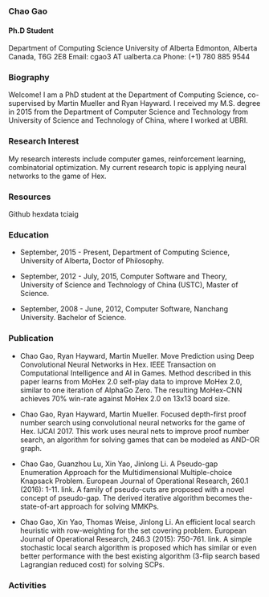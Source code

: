### Chao Gao 
#### Ph.D Student

Department of Computing Science
University of Alberta
Edmonton, Alberta
Canada, T6G 2E8
Email: cgao3 AT ualberta.ca
Phone: (+1) 780 885 9544

### Biography
 Welcome! I am a PhD student at the Department of Computing Science, co-supervised by Martin Mueller and Ryan Hayward. I received my M.S. degree in 2015 from the Department of Computer Science and Technology from University of Science and Technology of China, where I worked at UBRI.

### Research Interest 
 My research interests include computer games, reinforcement learning, combinatorial optimization. My current research topic is applying neural networks to the game of Hex. 

### Resources 
Github hexdata tciaig

### Education 

- September, 2015 - Present, Department of Computing Science, University of Alberta, Doctor of Philosophy.

- September, 2012 - July, 2015, Computer Software and Theory, University of Science and Technology of China (USTC), Master of Science.

- September, 2008 - June, 2012, Computer Software, Nanchang University. Bachelor of Science.

### Publication

- Chao Gao, Ryan Hayward, Martin Mueller. Move Prediction using Deep Convolutional Neural Networks in Hex. IEEE Transaction on Computational Intelligence and AI in Games. Method described in this paper learns from MoHex 2.0 self-play data to improve MoHex 2.0, similar to one iteration of AlphaGo Zero. The resulting MoHex-CNN achieves 70% win-rate against MoHex 2.0 on 13x13 board size.

- Chao Gao, Ryan Hayward, Martin Mueller. Focused depth-first proof number search using convolutional neural networks for the game of Hex. IJCAI 2017. This work uses neural nets to improve proof number search, an algorithm for solving games that can be modeled as AND-OR graph.

- Chao Gao, Guanzhou Lu, Xin Yao, Jinlong Li. A Pseudo-gap Enumeration Approach for the Multidimensional Multiple-choice Knapsack Problem. European Journal of Operational Research, 260.1 (2016): 1-11. link. A family of pseudo-cuts are proposed with a novel concept of pseudo-gap. The derived iterative algorithm becomes the-state-of-art approach for solving MMKPs.

- Chao Gao, Xin Yao, Thomas Weise, Jinlong Li. An efficient local search heuristic with row-weighting for the set covering problem. European Journal of Operational Research, 246.3 (2015): 750-761. link. A simple stochastic local search algorithm is proposed which has similar or even better performance with the best existing algorithm (3-flip search based Lagrangian reduced cost) for solving SCPs.


### Activities


 
